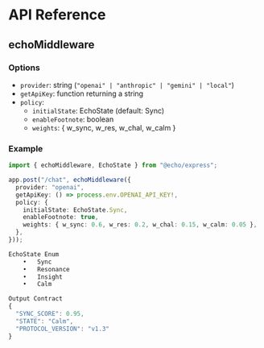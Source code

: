 
# API Reference

## echoMiddleware

### Options

- `provider`: string (`"openai" | "anthropic" | "gemini" | "local"`)
- `getApiKey`: function returning a string
- `policy`:
  - `initialState`: EchoState (default: Sync)
  - `enableFootnote`: boolean
  - `weights`: { w_sync, w_res, w_chal, w_calm }

### Example

```ts
import { echoMiddleware, EchoState } from "@echo/express";

app.post("/chat", echoMiddleware({
  provider: "openai",
  getApiKey: () => process.env.OPENAI_API_KEY!,
  policy: {
    initialState: EchoState.Sync,
    enableFootnote: true,
    weights: { w_sync: 0.6, w_res: 0.2, w_chal: 0.15, w_calm: 0.05 },
  },
}));

EchoState Enum
	•	Sync
	•	Resonance
	•	Insight
	•	Calm

Output Contract
{
  "SYNC_SCORE": 0.95,
  "STATE": "Calm",
  "PROTOCOL_VERSION": "v1.3"
}
